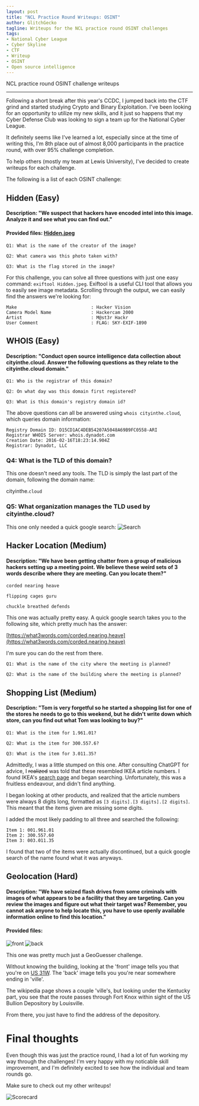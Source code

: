 ```yaml
---
layout: post
title: "NCL Practice Round Writeups: OSINT"
author: GlitchGecko
tagline: Writeups for the NCL practice round OSINT challenges
tags:
- National Cyber League
- Cyber Skyline
- CTF
- Writeup
- OSINT
- Open source intelligence
---
```


NCL practice round OSINT challenge writeups

---

Following a short break after this year's CCDC, I jumped back into the CTF grind and started studying Crypto and Binary Exploitation. I've been looking for an opportunity to utilize my new skills, and it just so happens that my Cyber Defense Club was looking to sign a team up for the National Cyber League.

It definitely seems like I've learned a lot, especially since at the time of writing this, I'm 8th place out of almost 8,000 participants in the practice round, with over 95% challenge completion.

To help others (mostly my team at Lewis University), I've decided to create writeups for each challenge.

The following is a list of each OSINT challenge:

## Hidden (Easy)
#### Description: "We suspect that hackers have encoded intel into this image. Analyze it and see what you can find out."

#### Provided files: [Hidden.jpeg](https://raw.githubusercontent.com/Glitch-Gecko/glitch-gecko.github.io/main/post_assets/NCL_Practice/Hidden.jpeg)

`Q1: What is the name of the creator of the image?`

`Q2: What camera was this photo taken with?`

`Q3: What is the flag stored in the image?`

For this challenge, you can solve all three questions with just one easy command: `exiftool Hidden.jpeg`. Exiftool is a useful CLI tool that allows you to easily see image metadata. Scrolling through the output, we can easily find the answers we're looking for:
```
Make                            : Hacker Vision
Camera Model Name               : Hackercam 2000
Artist                          : M@st3r Hackr
User Comment                    : FLAG: SKY-EXIF-1890
```
## WHOIS (Easy)
#### Description: "Conduct open source intelligence data collection about cityinthe.cloud. Answer the following questions as they relate to the cityinthe.cloud domain."

`Q1: Who is the registrar of this domain?`

`Q2: On what day was this domain first registered?`

`Q3: What is this domain's registry domain id?`

The above questions can all be answered using `whois cityinthe.cloud`, which queries domain information:
```
Registry Domain ID: D15CD1AC4DEB54207A5048A69B9FC0558-ARI
Registrar WHOIS Server: whois.dynadot.com
Creation Date: 2016-02-16T18:23:14.904Z
Registrar: Dynadot, LLC
```

### Q4: What is the TLD of this domain?

This one doesn't need any tools. The TLD is simply the last part of the domain, following the domain name:

cityinthe.`cloud`

### Q5: What organization manages the TLD used by cityinthe.cloud?

This one only needed a quick google search:
![Search](https://raw.githubusercontent.com/Glitch-Gecko/glitch-gecko.github.io/main/images/NCL_SP_2024/search.png)

## Hacker Location (Medium)
#### Description: "We have been getting chatter from a group of malicious hackers setting up a meeting point. We believe these weird sets of 3 words describe where they are meeting. Can you locate them?"

```
corded nearing heave

flipping cages guru

chuckle breathed defends
```

This one was actually pretty easy. A quick google search takes you to the following site, which pretty much has the answer:

[https://what3words.com/corded.nearing.heave](https://what3words.com/corded.nearing.heave)

I'm sure you can do the rest from there.

`Q1: What is the name of the city where the meeting is planned?`

`Q2: What is the name of the building where the meeting is planned?`

## Shopping List (Medium)
#### Description: "Tom is very forgetful so he started a shopping list for one of the stores he needs to go to this weekend, but he didn't write down which store, can you find out what Tom was looking to buy?"

`Q1: What is the item for 1.961.01?`

`Q2: What is the item for 300.557.6?`

`Q3: What is the item for 3.011.35?`

Admittedly, I was a little stumped on this one. After consulting ChatGPT for advice, I ~~realized~~ was told that these resembled IKEA article numbers. I found IKEA's [search page](https://www.ikea.com/us/en/search/) and began searching. Unfortunately, this was a fruitless endeavour, and didn't find anything. 

I began looking at other products, and realized that the article numbers were always 8 digits long, formatted as `[3 digits].[3 digits].[2 digits]`. This meant that the items given are missing some digits.

I added the most likely padding to all three and searched the following:
```
Item 1: 001.961.01
Item 2: 300.557.60
Item 3: 003.011.35
```

I found that two of the items were actually discontinued, but a quick google search of the name found what it was anyways.

## Geolocation (Hard)
#### Description: "We have seized flash drives from some criminals with images of what appears to be a facility that they are targeting. Can you review the images and figure out what their target was? Remember, you cannot ask anyone to help locate this, you have to use openly available information online to find this location."
#### Provided files:
![front](https://raw.githubusercontent.com/Glitch-Gecko/glitch-gecko.github.io/main/images/NCL_SP_2024/Front.png)
![back](https://raw.githubusercontent.com/Glitch-Gecko/glitch-gecko.github.io/main/images/NCL_SP_2024/Back.png)

This one was pretty much just a GeoGuesser challenge.

Without knowing the building, looking at the 'front' image tells you that you're on [US 31W](https://en.wikipedia.org/wiki/U.S._Route_31W). The 'back' image tells you you're near somewhere ending in 'ville'.

The wikipedia page shows a couple 'ville's, but looking under the Kentucky part, you see that the route passes through Fort Knox within sight of the US Bullion Depository by Louisville.

From there, you just have to find the address of the depository.

# Final thoughts

Even though this was just the practice round, I had a lot of fun working my way through the challenges! I'm very happy with my noticable skill improvement, and I'm definitely excited to see how the individual and team rounds go.

Make sure to check out my other writeups!

![Scorecard](https://raw.githubusercontent.com/Glitch-Gecko/glitch-gecko.github.io/main/images/NCL_SP_2024/score.png)